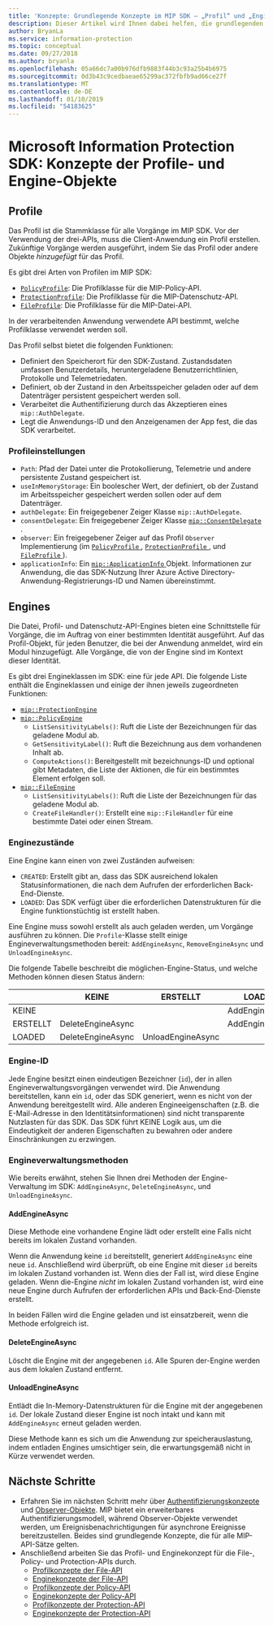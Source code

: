 ```yaml
---
title: 'Konzepte: Grundlegende Konzepte im MIP SDK – „Profil“ und „Engine“'
description: Dieser Artikel wird Ihnen dabei helfen, die grundlegenden SDK-Konzepte „Profil“ und „Engine“ zu verstehen, die während der Anwendungsinitialisierung erstellt werden.
author: BryanLa
ms.service: information-protection
ms.topic: conceptual
ms.date: 09/27/2018
ms.author: bryanla
ms.openlocfilehash: 05a66dc7a00b976dfb9883f44b3c93a25b4b6975
ms.sourcegitcommit: 0d3b43c9cedbaeae65299ac372fbfb9ad66ce27f
ms.translationtype: MT
ms.contentlocale: de-DE
ms.lasthandoff: 01/10/2019
ms.locfileid: "54183625"
---
```

# <a name="microsoft-information-protection-sdk---profile-and-engine-object-concepts"></a>Microsoft Information Protection SDK: Konzepte der Profile- und Engine-Objekte

## <a name="profiles"></a>Profile

Das Profil ist die Stammklasse für alle Vorgänge im MIP SDK. Vor der Verwendung der drei-APIs, muss die Client-Anwendung ein Profil erstellen. Zukünftige Vorgänge werden ausgeführt, indem Sie das Profil oder andere Objekte *hinzugefügt* für das Profil.

Es gibt drei Arten von Profilen im MIP SDK:

- [`PolicyProfile`](reference/class_mip_policyprofile.md): Die Profilklasse für die MIP-Policy-API.
- [`ProtectionProfile`](reference/class_mip_protectionprofile.md): Die Profilklasse für die MIP-Datenschutz-API.
- [`FileProfile`](reference/class_mip_fileprofile.md): Die Profilklasse für die MIP-Datei-API.

In der verarbeitenden Anwendung verwendete API bestimmt, welche Profilklasse verwendet werden soll.

Das Profil selbst bietet die folgenden Funktionen:

- Definiert den Speicherort für den SDK-Zustand. Zustandsdaten umfassen Benutzerdetails, heruntergeladene Benutzerrichtlinien, Protokolle und Telemetriedaten.
- Definiert, ob der Zustand in den Arbeitsspeicher geladen oder auf dem Datenträger persistent gespeichert werden soll.
- Verarbeitet die Authentifizierung durch das Akzeptieren eines `mip::AuthDelegate`.
- Legt die Anwendungs-ID und den Anzeigenamen der App fest, die das SDK verarbeitet.

### <a name="profile-settings"></a>Profileinstellungen

- `Path`: Pfad der Datei unter die Protokollierung, Telemetrie und andere persistente Zustand gespeichert ist.
- `useInMemoryStorage`: Ein boolescher Wert, der definiert, ob der Zustand im Arbeitsspeicher gespeichert werden sollen oder auf dem Datenträger.
- `authDelegate`: Ein freigegebener Zeiger Klasse `mip::AuthDelegate`. 
- `consentDelegate`: Ein freigegebener Zeiger Klasse [ `mip::ConsentDelegate` ](reference/class_consentdelegate.md). 
- `observer`: Ein freigegebener Zeiger auf das Profil `Observer` Implementierung (im [ `PolicyProfile` ](reference/class_mip_policyprofile_observer.md), [ `ProtectionProfile` ](reference/class_mip_protectionprofile_observer.md), und [ `FileProfile` ](reference/class_mip_fileprofile_observer.md)).
- `applicationInfo`: Ein [ `mip::ApplicationInfo` ](reference/mip-enums-and-structs.md#structures) Objekt. Informationen zur Anwendung, die das SDK-Nutzung Ihrer Azure Active Directory-Anwendung-Registrierungs-ID und Namen übereinstimmt.

## <a name="engines"></a>Engines

Die Datei, Profil- und Datenschutz-API-Engines bieten eine Schnittstelle für Vorgänge, die im Auftrag von einer bestimmten Identität ausgeführt. Auf das Profil-Objekt, für jeden Benutzer, die bei der Anwendung anmeldet, wird ein Modul hinzugefügt. Alle Vorgänge, die von der Engine sind im Kontext dieser Identität.

Es gibt drei Engineklassen im SDK: eine für jede API. Die folgende Liste enthält die Engineklassen und einige der ihnen jeweils zugeordneten Funktionen:

- [`mip::ProtectionEngine`](reference/class_mip_protectionengine.md)
- [`mip::PolicyEngine`](reference/class_mip_policyengine.md)
  - `ListSensitivityLabels()`: Ruft die Liste der Bezeichnungen für das geladene Modul ab.
  - `GetSensitivityLabel()`: Ruft die Bezeichnung aus dem vorhandenen Inhalt ab.
  - `ComputeActions()`: Bereitgestellt mit bezeichnungs-ID und optional gibt Metadaten, die Liste der Aktionen, die für ein bestimmtes Element erfolgen soll.
- [`mip::FileEngine`](reference/class_mip_fileengine.md)
  - `ListSensitivityLabels()`: Ruft die Liste der Bezeichnungen für das geladene Modul ab.
  - `CreateFileHandler()`: Erstellt eine `mip::FileHandler` für eine bestimmte Datei oder einen Stream.

### <a name="engine-states"></a>Enginezustände

Eine Engine kann einen von zwei Zuständen aufweisen:

- `CREATED`: Erstellt gibt an, dass das SDK ausreichend lokalen Statusinformationen, die nach dem Aufrufen der erforderlichen Back-End-Dienste.
- `LOADED`: Das SDK verfügt über die erforderlichen Datenstrukturen für die Engine funktionstüchtig ist erstellt haben.

Eine Engine muss sowohl erstellt als auch geladen werden, um Vorgänge ausführen zu können. Die `Profile`-Klasse stellt einige Engineverwaltungsmethoden bereit: `AddEngineAsync`, `RemoveEngineAsync` und `UnloadEngineAsync`.

Die folgende Tabelle beschreibt die möglichen-Engine-Status, und welche Methoden können diesen Status ändern:

|         | KEINE              | ERSTELLT           | LOADED         |
|---------|-------------------|-------------------|----------------|
| KEINE    |                   |                   | AddEngineAsync |
| ERSTELLT | DeleteEngineAsync |                   | AddEngineAsync |
| LOADED  | DeleteEngineAsync | UnloadEngineAsync |                |

### <a name="engine-id"></a>Engine-ID

Jede Engine besitzt einen eindeutigen Bezeichner (`id`), der in allen Engineverwaltungsvorgängen verwendet wird. Die Anwendung bereitstellen, kann ein `id`, oder das SDK generiert, wenn es nicht von der Anwendung bereitgestellt wird. Alle anderen Engineeigenschaften (z.B. die E-Mail-Adresse in den Identitätsinformationen) sind nicht transparente Nutzlasten für das SDK. Das SDK führt KEINE Logik aus, um die Eindeutigkeit der anderen Eigenschaften zu bewahren oder andere Einschränkungen zu erzwingen.

### <a name="engine-management-methods"></a>Engineverwaltungsmethoden

Wie bereits erwähnt, stehen Sie Ihnen drei Methoden der Engine-Verwaltung im SDK: `AddEngineAsync`, `DeleteEngineAsync`, und `UnloadEngineAsync`.

#### <a name="addengineasync"></a>AddEngineAsync

Diese Methode eine vorhandene Engine lädt oder erstellt eine Falls nicht bereits im lokalen Zustand vorhanden.

Wenn die Anwendung keine `id` bereitstellt, generiert `AddEngineAsync` eine neue `id`. Anschließend wird überprüft, ob eine Engine mit dieser `id` bereits im lokalen Zustand vorhanden ist. Wenn dies der Fall ist, wird diese Engine geladen. Wenn die-Engine *nicht* im lokalen Zustand vorhanden ist, wird eine neue Engine durch Aufrufen der erforderlichen APIs und Back-End-Dienste erstellt.

In beiden Fällen wird die Engine geladen und ist einsatzbereit, wenn die Methode erfolgreich ist.

#### <a name="deleteengineasync"></a>DeleteEngineAsync

Löscht die Engine mit der angegebenen `id`. Alle Spuren der-Engine werden aus dem lokalen Zustand entfernt.

#### <a name="unloadengineasync"></a>UnloadEngineAsync

Entlädt die In-Memory-Datenstrukturen für die Engine mit der angegebenen `id`. Der lokale Zustand dieser Engine ist noch intakt und kann mit `AddEngineAsync` erneut geladen werden.

Diese Methode kann es sich um die Anwendung zur speicherauslastung, indem entladen Engines umsichtiger sein, die erwartungsgemäß nicht in Kürze verwendet werden.

## <a name="next-steps"></a>Nächste Schritte

- Erfahren Sie im nächsten Schritt mehr über [Authentifizierungskonzepte](concept-authentication-cpp.md) und [Observer-Objekte](concept-async-observers.md). MIP bietet ein erweiterbares Authentifizierungsmodell, während Observer-Objekte verwendet werden, um Ereignisbenachrichtigungen für asynchrone Ereignisse bereitzustellen. Beides sind grundlegende Konzepte, die für alle MIP-API-Sätze gelten.
- Anschließend arbeiten Sie das Profil- und Enginekonzept für die File-, Policy- und Protection-APIs durch.
  - [Profilkonzepte der File-API](concept-profile-engine-file-profile-cpp.md)
  - [Enginekonzepte der File-API](concept-profile-engine-file-engine-cpp.md)
  - [Profilkonzepte der Policy-API](concept-profile-engine-file-profile-cpp.md)
  - [Enginekonzepte der Policy-API](concept-profile-engine-file-engine-cpp.md)
  - [Profilkonzepte der Protection-API](concept-profile-engine-file-profile-cpp.md)
  - [Enginekonzepte der Protection-API](concept-profile-engine-file-engine-cpp.md)  
